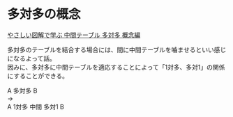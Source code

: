 # 多対多の概念

[やさしい図解で学ぶ 中間テーブル 多対多 概念編](https://qiita.com/ramuneru/items/db43589551dd0c00fef9)  

多対多のテーブルを結合する場合には、間に中間テーブルを嚙ませるといい感じになるよって話。  
因みに、多対多に中間テーブルを適応することによって「1対多、多対1」の関係にすることができる。  

A 多対多 B  
→  
A 1対多 中間 多対1 B  
